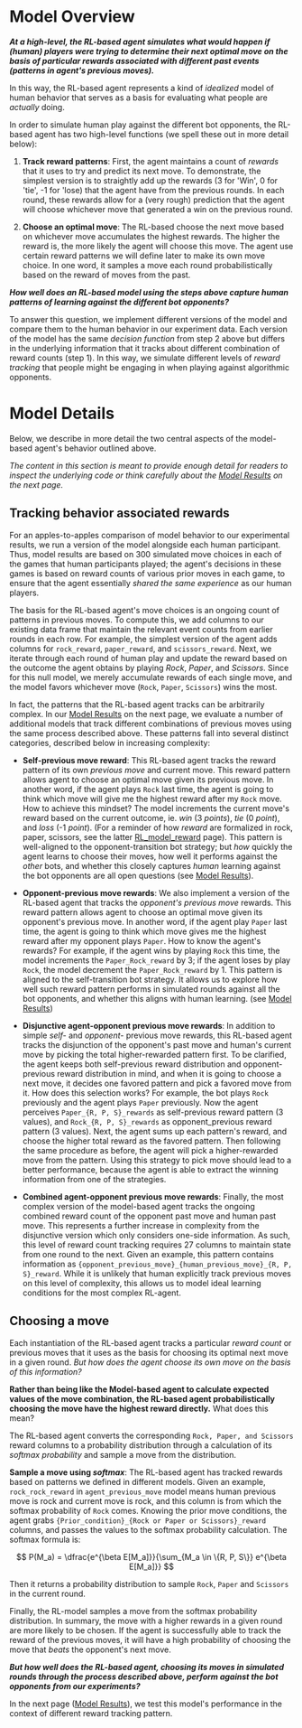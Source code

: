 # Model Overview

***At a high-level, the RL-based agent simulates what would happen if (human) players were trying to determine their next optimal move on the basis of particular rewards associated with different past events (patterns in agent's previous moves).***

In this way, the RL-based agent represents a kind of *idealized* model of human behavior that serves as a basis for evaluating what people are *actually* doing.

In order to simulate human play against the different bot opponents, the RL-based agent has two high-level functions (we spell these out in more detail below):

1. **Track reward patterns**: First, the agent maintains a count of *rewards* that it uses to try and predict its next move. To demonstrate, the simplest version is to straightly add up the rewards (3 for 'Win', 0 for 'tie', -1 for 'lose) that the agent have from the previous rounds. In each round, these rewards allow for a (very rough) prediction that the agent will choose whichever move that generated a win on the previous round.

2. **Choose an optimal move**: The RL-based choose the next move based on whichever move accumulates the highest rewards. The higher the reward is, the more likely the agent will choose this move. The agent use certain reward patterns we will define later to make its own move choice. In one word, it samples a move each round probabilistically based on the reward of moves from the past.

***How well does an RL-based model using the steps above capture human patterns of learning against the different bot opponents?***

To answer this question, we implement different versions of the model and compare them to the human behavior in our experiment data. Each version of the model has the same *decision function* from step 2 above but differs in the underlying information that it tracks about different combination of reward counts (step 1). In this way, we simulate different levels of *reward tracking* that people might be engaging in when playing against algorithmic opponents.

# Model Details

Below, we describe in more detail the two central aspects of the model-based agent's behavior outlined above.

*The content in this section is meant to provide enough detail for readers to inspect the underlying code or think carefully about the [Model Results](RLModel_results.md) on the next page.*


## Tracking behavior associated rewards

For an apples-to-apples comparison of model behavior to our experimental results, we run a version of the model alongside each human participant. Thus, model results are based on 300 simulated move choices in each of the games that human participants played; the agent's decisions in these games is based on reward counts of various prior moves in each game, to ensure that the agent essentially *shared the same experience* as our human players.

The basis for the RL-based agent's move choices is an ongoing count of patterns in previous moves. To compute this, we add columns to our existing data frame that maintain the relevant event counts from earlier rounds in each row. For example, the simplest version of the agent adds columns for `rock_reward`, `paper_reward`, and `scissors_reward`. Next, we iterate through each round of human play and update the reward based on the outcome the agent obtains by playing *Rock*, *Paper*, and *Scissors*. Since for this null model, we merely accumulate rewards of each single move, and the model favors whichever move (`Rock`, `Paper`, `Scissors`) wins the most.

In fact, the patterns that the RL-based agent tracks can be arbitrarily complex. In our [Model Results](RLModel_results.md) on the next page, we evaluate a number of additional models that track different combinations of previous moves using the same process described above. These patterns fall into several distinct categories, described below in increasing complexity:

- **Self-previous move reward**: This RL-based agent tracks the reward pattern of its own *previous move* and current move. This reward pattern allows agent to choose an optimal move given its previous move. In another word, if the agent plays `Rock` last time, the agent is going to think which move will give me the highest reward after my `Rock` move. How to achieve this mindset? The model increments the current move's reward based on the current outcome, ie. *win* (3 $points$), *tie* (0 $point$), and *loss* (-1 $point$). (For a reminder of how *reward* are formalized in rock, paper, scissors, see the latter [RL_model_reward](RL_model_reward.py) page). This pattern is well-aligned to the opponent-transition bot strategy; but *how* quickly the agent learns to choose their moves, how well it performs against the *other* bots, and whether this closely captures *human* learning against the bot opponents are all open questions (see [Model Results](RLModel_results.md)).

- **Opponent-previous move rewards**: We also implement a version of the RL-based agent that tracks the *opponent's previous move* rewards. This reward pattern allows agent to choose an optimal move given its opponent's previous move. In another word, if the agent play `Paper` last time, the agent is going to think which move gives me the highest reward after my opponent plays `Paper`. How to know the agent's rewards? For example, if the agent wins by playing `Rock` this time, the model increments the `Paper_Rock_reward` by 3; if the agent loses by play `Rock`, the model decrement the `Paper_Rock_reward` by 1. This pattern is aligned to the self-transition bot strategy. It allows us to explore how well such reward pattern performs in simulated rounds against all the bot opponents, and whether this aligns with human learning. (see [Model Results](RLModel_results.md))

- **Disjunctive agent-opponent previous move rewards**: In addition to simple *self-* and *opponent-* previous move rewards, this RL-based agent tracks the disjunction of the opponent's past move and human's current move by picking the total higher-rewarded pattern first. To be clarified, the agent keeps both self-previous reward distribution and opponent-previous reward distribution in mind, and when it is going to choose a next move, it decides one favored pattern and pick a favored move from it. How does this selection works? For example, the bot plays `Rock` previously and the agent plays `Paper` previously. Now the agent perceives `Paper_{R, P, S}_rewards` as self-previous reward pattern (3 values), and `Rock_{R, P, S}_rewards` as opponent_previous reward pattern (3 values). Next, the agent sums up each pattern's reward, and choose the higher total reward as the favored pattern. Then following the same procedure as before, the agent will pick a higher-rewarded move from the pattern. Using this strategy to pick move should lead to a better performance, because the agent is able to extract the winning information from one of the strategies.

- **Combined agent-opponent previous move rewards**: Finally, the most complex version of the model-based agent tracks the ongoing combined reward count of the opponent past move and human past move. This represents a further increase in complexity from the disjunctive version which only considers one-side information. As such, this level of reward count tracking requires 27 columns to maintain state from one round to the next. Given an example, this pattern contains information as `{opponent_previous_move}_{human_previous_move}_{R, P, S}_reward`. While it is unlikely that human explicitly track previous moves on this level of complexity, this allows us to model ideal learning conditions for the most complex RL-agent.

## Choosing a move

Each instantiation of the RL-based agent tracks a particular *reward count* or previous moves that it uses as the basis for choosing its optimal next move in a given round. *But how does the agent choose its own move on the basis of this information?*

**Rather than being like the Model-based agent to calculate expected values of the move combination, the RL-based agent probabilistically choosing the move have the highest reward directly.** What does this mean?

The RL-based agent converts the corresponding `Rock, Paper, and Scissors` reward columns to a probability distribution through a calculation of its *softmax probability* and sample a move from the distribution.

**Sample a move using *softmax***: The RL-based agent has tracked rewards based on patterns we defined in different models. Given an example, `rock_rock_reward` in `agent_previous_move` model means human previous move is rock and current move is rock, and this column is from which the softmax probability of `Rock` comes. Knowing the prior move conditions, the agent grabs `{Prior_condition}_{Rock or Paper or Scissors}_reward` columns, and passes the values to the softmax probability calculation. The softmax formula is:

$$
  P(M_a) = \dfrac{e^{\beta E[M_a]}}{\sum_{M_a \in \{R, P, S\}} e^{\beta E[M_a]}}
$$

Then it returns a probability distribution to sample `Rock`, `Paper` and `Scissors` in the current round.

Finally, the RL-model samples a move from the softmax probability distribution. In summary, the move with a higher rewards in a given round are more likely to be chosen. If the agent is successfully able to track the reward of the previous moves, it will have a high probability of choosing the move that *beats* the opponent's next move.

***But how well does the RL-based agent, choosing its moves in simulated rounds through the process described above, perform against the bot opponents from our experiments?***

In the next page ([Model Results](RLModel_results.md)), we test this model's performance in the context of different reward tracking pattern.
